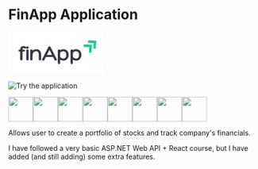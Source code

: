 # FinApp Application

![Project Logo](https://github.com/pehrn/FinApp/blob/master/frontend/src/Components/Navbar/logo3.png)

![Try the application](https://www.finapp-demo.com)


<div style="display: flex;">
<img src="https://raw.githubusercontent.com/marwin1991/profile-technology-icons/refs/heads/main/icons/_net_core.png" width="50" height="50" />
<img src="https://raw.githubusercontent.com/marwin1991/profile-technology-icons/refs/heads/main/icons/c%23.png" width="50" height="50" />
<img src="https://raw.githubusercontent.com/marwin1991/profile-technology-icons/refs/heads/main/icons/react.png" width="50" height="50" />
<img src="https://raw.githubusercontent.com/marwin1991/profile-technology-icons/refs/heads/main/icons/postgresql.png" width="50" height="50" />
<img src="https://raw.githubusercontent.com/marwin1991/profile-technology-icons/refs/heads/main/icons/docker.png" width="50" height="50" />
<img src="https://raw.githubusercontent.com/marwin1991/profile-technology-icons/refs/heads/main/icons/nginx.png" width="50" height="50" />
<img src="https://raw.githubusercontent.com/marwin1991/profile-technology-icons/refs/heads/main/icons/digital_ocean.png" width="50" height="50" />
<img src="https://raw.githubusercontent.com/marwin1991/profile-technology-icons/refs/heads/main/icons/ubuntu.png" width="50" height="50" />
</div>


Allows user to create a portfolio of stocks and track company's financials.

I have followed a very basic ASP.NET Web API + React course, but I have added (and still adding) some extra features.